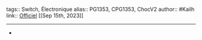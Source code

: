 tags:: Switch, Électronique
alias:: PG1353, CPG1353, ChocV2
author:: #Kailh
link:: [Officiel](http://www.kailh.com/en/Products/Ks/CS/755.html)
[[Sep 15th, 2023]]
***

-